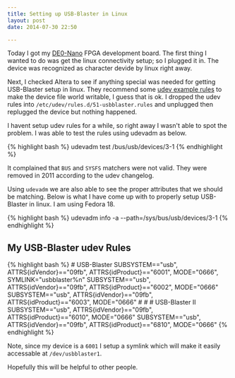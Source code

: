 ```yaml
---
title: Setting up USB-Blaster in Linux
layout: post
date: 2014-07-30 22:50

---
```


Today I got my [DE0-Nano](http://www.terasic.com.tw/cgi-bin/page/archive.pl?No=593) 
FPGA development board.  The first thing I wanted to do
was get the linux connectivity setup; so I plugged it in. The device was 
recognized as character devide by linux right away. 

Next, I checked Altera to see if anything special was needed for getting
USB-Blaster setup in linux. They recommend some 
[udev example rules](http://www.altera.com/download/drivers/dri-usb_b-lnx.html)
 to make the device file world writable, I guess that is ok. I dropped the 
udev rules into `/etc/udev/rules.d/51-usbblaster.rules` and unplugged
then replugged the device but nothing happened. 

I havent setup udev rules for a while, so right away I wasn't able to spot the 
problem. I was able to test the rules using udevadm as below. 

{% highlight bash %}
    udevadm test /bus/usb/devices/3-1
{% endhighlight %}

It complained that `BUS` and `SYSFS` matchers were not valid.  They were 
removed in 2011 according to the udev changelog. 

Using `udevadm` we are also able to see the proper attributes that we should 
be matching.  Below is what I have come up with to properly setup USB-Blaster
in linux. I am using Fedora 18.

{% highlight bash %}
    udevadm info -a --path=/sys/bus/usb/devices/3-1
{% endhighlight %}

## My USB-Blaster udev Rules

{% highlight bash %}
    # USB-Blaster
    SUBSYSTEM=="usb", ATTRS{idVendor}=="09fb", ATTRS{idProduct}=="6001", MODE="0666", SYMLINK="usbblaster%n"
    SUBSYSTEM=="usb", ATTRS{idVendor}=="09fb", ATTRS{idProduct}=="6002", MODE="0666"
    SUBSYSTEM=="usb", ATTRS{idVendor}=="09fb", ATTRS{idProduct}=="6003", MODE="0666"
    #
    # # USB-Blaster II
    SUBSYSTEM=="usb", ATTRS{idVendor}=="09fb", ATTRS{idProduct}=="6010", MODE="0666"
    SUBSYSTEM=="usb", ATTRS{idVendor}=="09fb", ATTRS{idProduct}=="6810", MODE="0666"
{% endhighlight %}

Note, since my device is a `6001` I setup a symlink which will make it easily 
accessable at `/dev/usbblaster1`.
    
Hopefully this will be helpful to other people. 
